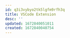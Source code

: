 ```yaml
---
id: q3i3vybyo2tk5lgfm9rfh3q
title: VSCode Extension
desc: ''
updated: 1672840051011
created: 1672840040754
---
```

